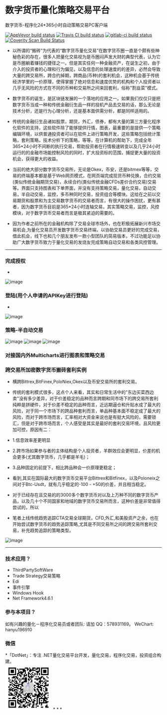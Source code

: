 # 数字货币量化策略交易平台
数字货币-程序化24*365小时自动策略交易PC客户端

[![AppVeyor build status](https://ci.appveyor.com/api/projects/status/github/softethervpn/softethervpn?branch=master&svg=true)](https://ci.appveyor.com/project/softethervpn/softethervpn) [![Travis CI build status](https://travis-ci.org/SoftEtherVPN/SoftEtherVPN.svg?branch=master)](https://travis-ci.org/SoftEtherVPN/SoftEtherVPN) [![gitlab-ci build status](https://gitlab.com/SoftEther/SoftEtherVPN/badges/master/build.svg)](https://gitlab.com/SoftEther/SoftEtherVPN/pipelines) [![Coverity Scan Build Status](https://scan.coverity.com/projects/16304/badge.svg)](https://scan.coverity.com/projects/softethervpn-softethervpn)

- 以所谓的“搬砖”为代表的“数字货币量化交易”在数字货币圈一直是个颇有些神秘色彩的存在，很多人把量化交易视为是币圈闷声发大财的典型代表，认为它是币圈躺着赚钱的捷径之一。但是其实任何一种金融资产，在诞生之初，由于介入的投资者的心理和行为偏见，以及信息的处理速度的的差异，必然会导致大量的跨交易所，跨合约掉期，跨商品(币种)的套利机会，这种机会基于传统经济学里的一价原理，使得掌握了绝对信息和速度优势的机构和个人投资者以几乎无风险的方式在不同的币种和交易所之间来回套利，俗称"割韭菜"模式。

- 数字货币的诞生，是区块链发展的一个落地的应用之一。如果我们仅仅只是把数字货币当成一种和传统金融衍生品一样的投机产品去交易的话，那么无论是技术分析，还是行为心理分析，还是基本面供需分析，都是同样适用的。

- 传统的金融衍生品诸如股票，期货，外汇，债券，都有大量的第三方量化程序化软件的支持，这些软件除了能够提供行情，图表，最重要的是提供一个策略编辑环境，以供普通投资者可以在软件上进行策略开发，这些策略包括统计策略，套利策略，技术分析下的策略，等等，在计算机的帮助下，完成全年365*24小时不间断的执行交易，帮助投资者在行情极速转变以及几乎24小时运行的的金融市场能控制风险的同时，扩大投资标的范围，捕捉更大量的投资机会，获得更大的收益。

- 当前的绝大部分数字货币交易所，无论是Okex，币安，还是bitmex等等，交易的终端基本都是基于Web网页模式，在网页端完成现货币种兑换，合约交易(类似传统金融期货交易)，永续合约(类似传统金融CFDs差价合约交易)交易等。界面只支持图表和下单界面，并没有支持策略交易，量化交易，自动交易，半自动交易，监控，多币种同时交易，投资组合等模块。这给在之前以交易期货和股票和为主交易数字货币的交易者而言，有很大的操作困扰，更有甚者，因为数字货币目前是365*24小时连轴交易，其实策略交易，监控，风控模块，对于数字货币交易者而言是极其紧迫的需要的。

- 因为作者之前所在的金融机构除了交易全球市场外，也在积极拓展新兴市场交易机会,为量化交易员开发数字货币交易终端，以协助交易员更好的完成交易，借此机会，线下也和几个朋友发布一款小型团队的简易版本，不过功能足以协助广大数字货币致力于量化交易的发烧友完成策略自动交易和各类风控管理。

* * *
### 完成授权
*
![image](https://github.com/handayu/AI-Trader-DownLoad/blob/master/image/Licese.png)


### 登陆(用个人申请的APIKey进行登陆)
*
![image](https://github.com/handayu/AI-Trader-DownLoad/blob/master/image/Login.png)

### 策略-半自动交易
![image](https://github.com/handayu/AI-Trader-DownLoad/blob/master/image/Indicator.png)
![image](https://github.com/handayu/AI-Trader-DownLoad/blob/master/image/Strategy.png)
![image](https://github.com/handayu/AI-Trader-DownLoad/blob/master/image/Trade.png)


### 对接国内外Multicharts进行图表和策略交易

### 跨交易所加密数字货币搬砖套利实例
- 横跨Bittrex,BitFinex,PoloNiex,Okex以及币安交易所的套利交易。
- 传统的套利模式很多，这点个人来看，其实和日常生活中的"东边买菜西边卖"没有多少差异，对于价差稳定的品种而言跨期和同市场下的跨交易所套利纯粹是拼硬件，对于价差不稳定的品种而言，近远期逼仓和升贴水成了最大的风险，对于同一个市场下的跨品种套利而言，单品种基本面不稳定成了最大的风险，而对于跨市场而言，汇率相对大资金来说也是有挺大风险的，需要锁汇，但是对于跨市场而言，个人感受是其实是最好的套利交易环境，且风险更加可控，原因有二：
- 1.信息效率差更明显
- 2.跨市场如果参与者的主体结构是个人投资者，羊群效应会更明显，价差的机会更多(尤其数字货币，几乎都是羊毛)；
- 3.品种固定的前提下，相比跨品种会一价原理更稳定；

- 看到,其实在国际最大的数字货币交易平台Bittrex和Bitfinex，以及Poloneix之间对于Btc-Usdt，就有几乎稳定的-100 - +50的价差，并且相当稳定。
- 对于已经存在且交易的的3000多个数字货币对以及上万种不同的数字货币产品，以及几十个不同国家和地域的数字货币交易所而言，这种价差是非常值得尝试的，所以
- 笔者上线传统趋势追踪CTA交易全球期货，CFD,外汇,和美股资产之余，也在开始尝试数字货币的趋势追踪策略,尤其是不同交易所之间的跨交易所套利交易，补充趋势追踪的策略类型。

![image](https://github.com/handayu/AI-Trader-DownLoad/blob/master/image/arbitrage.png)

* * *

### 技术应用？
- ThirdPartySoftWare
- Trade Strategy交易策略
- Edi
- 事件引擎
- Windows Hook
- Net Framework4.6.1


### 参与本项目？

如有兴趣的量化－程序化交易员或者团队:
   请加 QQ：578931169。
   WeChart: hanyu196910
   
   <h3 id="weibo-weixin">微信</h3>
 *「DotNet」：专注 .NET量化交易平台开发，量化交易，程序化交易，投资组合构建。
   <br><img src="https://github.com/handayu/OandaTrading/blob/master/image/wechart.jpg" width=150 height=150>
* * *

